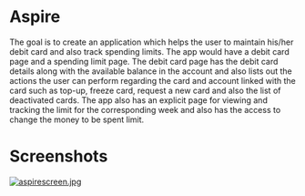 # Aspire
The goal is to create an application which helps the user to maintain his/her debit card and also track spending limits. The app would have a debit card page and a spending limit page. The debit card page has the debit card details along with the available balance in the account and also lists out the actions the user can perform regarding the card and account linked with the card such as top-up, freeze card, request a new card and also the list of deactivated cards. The app also has an explicit page for viewing and tracking the limit for the corresponding week and also has the access to change the money to be spent limit.

# Screenshots
[![aspirescreen.jpg](https://i.postimg.cc/P55JVgqr/aspirescreen.jpg)](https://postimg.cc/xcB9cFHW)
